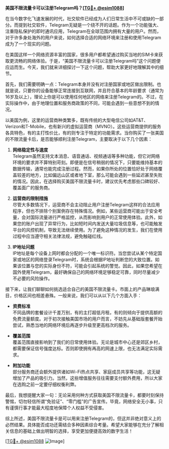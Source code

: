 **美国不限流量卡可以注册Telegram吗？[[TG💪+ @esim1088](https://t.me/s/esim1088)]**

在当今数字化飞速发展的时代，社交软件已经成为人们日常生活中不可或缺的一部分。而提到社交软件，Telegram无疑是一个绕不开的话题。作为一个功能强大、注重隐私保护的即时通讯应用，Telegram在全球范围内拥有大量的用户。然而，对于许多身处海外的用户来说，如何选择合适的网络环境来注册和使用Telegram成为了一个现实的问题。

在美国这样一个网络资源丰富的国家，很多用户都希望通过购买当地的SIM卡来获取更流畅的网络体验。于是，“美国不限流量卡可以注册Telegram吗”这个问题便应运而生。今天，我们就来详细探讨一下这个问题，帮助大家更好地理解其中的细节。

首先，我们需要明确一点：Telegram本身并没有对注册国家或地区做出限制。也就是说，只要你的设备能够正常连接到互联网，并且符合基本的年龄要求（通常为16岁及以上），理论上你是可以使用任何地区的网络来注册Telegram的。不过，在实际操作中，由于地理位置和服务商政策的不同，可能会遇到一些意想不到的情况。

以美国为例，这里的运营商种类繁多，既有传统的大型电信公司如AT&T、Verizon和T-Mobile，也有新兴的虚拟运营商（MVNO）。这些运营商提供的服务各具特色，有的主打性价比，有的则专注于特定的功能需求。当你购买了一张美国的不限流量卡后，是否能够顺利注册Telegram，主要取决于以下几个因素：

1. **网络稳定性与速度**  
   Telegram虽然支持文本消息、语音通话、视频通话等多种功能，但它对网络环境的要求并不算特别苛刻。即便是在信号稍弱的情况下，只要能维持基本的数据传输，通常也能完成注册过程。然而，如果你所处的位置恰好处于网络覆盖较差的地方，比如偏远山区或者地下室，那么可能会遇到一些延迟甚至失败的情况。因此，在选择购买美国不限流量卡时，建议优先考虑那些口碑较好、覆盖面广的服务商。

2. **运营商的限制措施**  
   尽管大多数情况下，运营商不会主动阻止用户注册Telegram这样的合法应用程序，但也不排除个别案例存在特殊情况。例如，某些运营商可能出于安全考量，会对国际流量进行严格监控，从而影响到用户的正常使用体验。此外，如果您的账户出现了异常行为，比如短时间内发送大量垃圾信息等，也可能触发平台的风控机制，导致无法继续使用。为了避免这种情况的发生，我们在使用过程中应当遵守相关法律法规，避免触碰红线。

3. **IP地址问题**  
   IP地址是每个设备上网时都会分配的一个唯一标识符。当您尝试从某个特定国家或地区的网络登录Telegram时，系统会根据IP地址判断您的大致位置。如果该位置与您的实际身份不符，可能会引起系统的警觉。因此，如果您希望在国外使用Telegram，最好确保自己的网络环境足够稳定可靠，同时尽量减少不必要的风险操作。

接下来，让我们聊聊如何挑选适合自己的美国不限流量卡。市面上的产品琳琅满目，价格区间也相差悬殊。一般来说，我们可以从以下几个方面入手：

- **资费标准**  
  不同品牌的套餐设计千差万别，有的主打超低月租，有的则倾向于提供高额的免费流量额度。对于初次接触美国市场的用户而言，不妨先从基础版套餐开始尝试，熟悉当地的网络环境后再逐步升级至更高档次的服务。

- **覆盖范围**  
  覆盖范围直接影响到了我们的日常使用体验。无论是城市中心还是郊区乡村，都需要保证信号强度达标。否则即使拥有再高的网速上限，也无法满足实际需求。

- **附加功能**  
  部分服务商还会额外提供诸如Wi-Fi热点共享、家庭成员共享等功能，这无疑增加了产品的吸引力。当然，这些增值服务往往需要支付额外费用，所以大家在选购之前一定要仔细权衡利弊。

最后，我想提醒大家一句：无论采用何种方式获取美国不限流量卡，都要时刻保持警惕，切勿轻信所谓“免验证”、“零门槛”的广告宣传。毕竟，网络安全无小事，只有谨慎行事才能最大程度地保障个人权益不受侵害。

综上所述，美国不限流量卡是可以用来注册Telegram的，但这并非绝对意义上的必然结果。具体能否成功还需结合多种因素综合考量。希望大家能够在充分了解相关信息的基础上做出明智的选择，享受更加便捷高效的数字生活！

[[TG💪+ @esim1088](https://t.me/s/esim1088) ![Image](https://i.postimg.cc/4NQfJmqS/Snipaste-2025-05-13-00-14-12.png)]